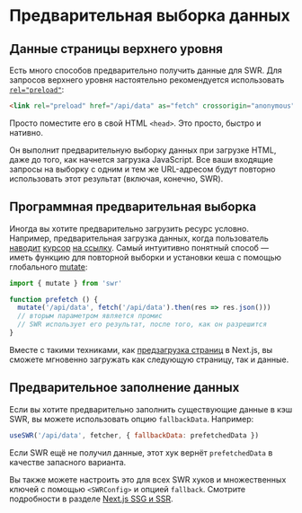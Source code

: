 # Предварительная выборка данных

## Данные страницы верхнего уровня

Есть много способов предварительно получить данные для SWR. Для запросов верхнего уровня настоятельно рекомендуется использовать [`rel="preload"`](https://developer.mozilla.org/ru/docs/Web/HTML/Preloading_content):

```html
<link rel="preload" href="/api/data" as="fetch" crossorigin="anonymous">
```

Просто поместите его в свой HTML `<head>`. Это просто, быстро и нативно.

Он выполнит предварительную выборку данных при загрузке HTML, даже до того, как начнется загрузка JavaScript. Все ваши входящие запросы на выборку с одним и тем же URL-адресом будут повторно использовать этот результат (включая, конечно, SWR).

## Программная предварительная выборка

Иногда вы хотите предварительно загрузить ресурс условно. Например, предварительная загрузка данных, когда пользователь [наводит](https://github.com/GoogleChromeLabs/quicklink) [курсор](https://github.com/guess-js/guess) [на ссылку](https://instant.page). Самый интуитивно понятный способ — иметь функцию для повторной выборки и установки кеша с помощью глобального [mutate](/docs/mutation):

```js
import { mutate } from 'swr'

function prefetch () {
  mutate('/api/data', fetch('/api/data').then(res => res.json()))
  // вторым параметром является промис
  // SWR использует его результат, после того, как он разрешится
}
```

Вместе с такими техниками, как [предзагрузка страниц](https://nextjs.org/docs/api-reference/next/router#routerprefetch) в Next.js, вы сможете мгновенно загружать как следующую страницу, так и данные.

## Предварительное заполнение данных

Если вы хотите предварительно заполнить существующие данные в кэш SWR, вы можете использовать опцию `fallbackData`. Например:

```jsx
useSWR('/api/data', fetcher, { fallbackData: prefetchedData })
```

Если SWR ещё не получил данные, этот хук вернёт `prefetchedData` в качестве запасного варианта.

Вы также можете настроить это для всех SWR хуков и множественных ключей с помощью `<SWRConfig>` и опцией `fallback`. Смотрите подробности в разделе [Next.js SSG и SSR](/docs/with-nextjs).
